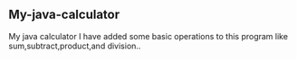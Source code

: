 ## My-java-calculator
My java calculator
I have added some basic operations to this program like sum,subtract,product,and division..
